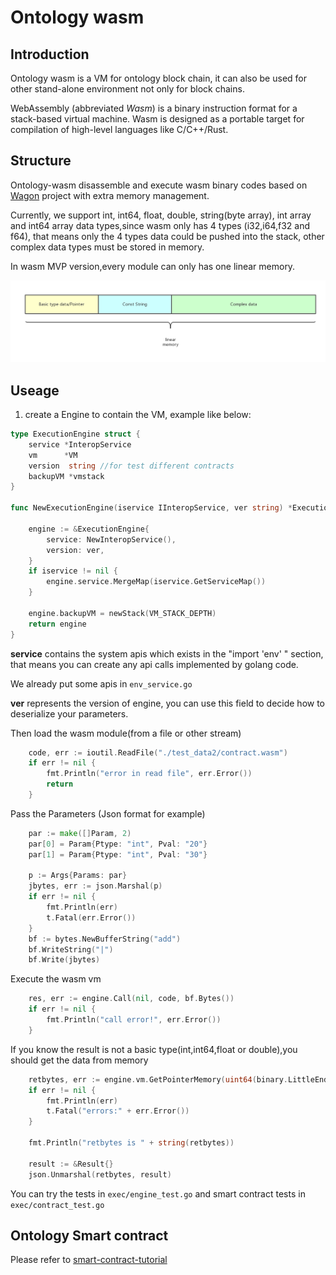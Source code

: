 Ontology wasm
=====
## Introduction
Ontology wasm is a VM for ontology block chain, it can also be used for other stand-alone environment not only for block chains.

WebAssembly (abbreviated *Wasm*) is a binary instruction format for a stack-based virtual machine. Wasm is designed as a portable target for compilation of high-level languages like C/C++/Rust.



## Structure

Ontology-wasm disassemble and execute wasm binary codes based on [Wagon](https://github.com/go-interpreter/wagon) project with extra memory management. 

Currently, we support int, int64, float, double, string(byte array), int array and int64 array data types,since wasm only has 4 types (i32,i64,f32 and f64), that means only the 4 types data could be pushed into the stack, other complex data types must be stored in memory.

In wasm MVP version,every module can only has one linear memory.

![memory](./doc/images/memory.png)



## Useage

1. create a Engine to contain the VM, example like below:

```go
type ExecutionEngine struct {
	service *InteropService
	vm      *VM
	version  string //for test different contracts
	backupVM *vmstack
}

func NewExecutionEngine(iservice IInteropService, ver string) *ExecutionEngine {

	engine := &ExecutionEngine{
		service: NewInteropService(),
		version: ver,
	}
	if iservice != nil {
		engine.service.MergeMap(iservice.GetServiceMap())
	}

	engine.backupVM = newStack(VM_STACK_DEPTH)
	return engine
}
```
**service** contains the system apis which exists in the "import 'env' " section, that means you can create any api calls implemented by golang code.

We already put some apis in ```env_service.go```

**ver** represents the version of engine, you can use this field to decide how to deserialize your parameters.

Then load the wasm module(from a file or other stream)
```go
	code, err := ioutil.ReadFile("./test_data2/contract.wasm")
	if err != nil {
		fmt.Println("error in read file", err.Error())
		return
	}
```

Pass the Parameters (Json format for example)
```go
    par := make([]Param, 2)
	par[0] = Param{Ptype: "int", Pval: "20"}
	par[1] = Param{Ptype: "int", Pval: "30"}

	p := Args{Params: par}
	jbytes, err := json.Marshal(p)
	if err != nil {
		fmt.Println(err)
		t.Fatal(err.Error())
	}
    bf := bytes.NewBufferString("add")
    bf.WriteString("|")
    bf.Write(jbytes)

```
Execute the wasm vm 
```go
    res, err := engine.Call(nil, code, bf.Bytes())
	if err != nil {
		fmt.Println("call error!", err.Error())
	}
```

If you know the result is not a basic type(int,int64,float or double),you should get the data from memory
```go
    retbytes, err := engine.vm.GetPointerMemory(uint64(binary.LittleEndian.Uint32(res)))
	if err != nil {
		fmt.Println(err)
		t.Fatal("errors:" + err.Error())
	}

	fmt.Println("retbytes is " + string(retbytes))

	result := &Result{}
	json.Unmarshal(retbytes, result)
```

You can try the tests in ```exec/engine_test.go``` and smart contract tests in ```exec/contract_test.go```

## Ontology Smart contract
Please  refer to [smart-contract-tutorial](https://github.com/ontio/documentation/tree/master/smart-contract-tutorial)